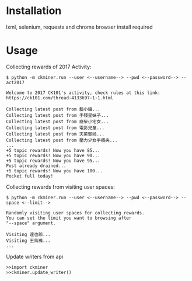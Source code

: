 # Installation

lxml, selenium, requests and chrome browser install required

# Usage

Collecting rewards of 2017 Activity:

    $ python -m ckminer.run --user <--username--> --pwd <--password--> --act2017

    Welcome to 2017 CK101's activity, check rules at this link:
    https://ck101.com/thread-4133697-1-1.html

    Collecting latest post from 鬍小編...
    Collecting latest post from 手殘星妹子...
    Collecting latest post from 廢柴小宅女...
    Collecting latest post from 電影兒童...
    Collecting latest post from 天菜御姊...
    Collecting latest post from 壓力少女手癢央...
    ...
    +5 topic rewards! Now you have 85...
    +5 topic rewards! Now you have 90...
    +5 topic rewards! Now you have 95...
    Post already drained...
    +5 topic rewards! Now you have 100...
    Pocket full today!

Collecting rewards from visiting user spaces:

    $ python -m ckminer.run --user <--username--> --pwd <--password--> --space <--limit-->

    Randomly visiting user spaces for collecting rewards.
    You can set the limit you want to browsing after
    "--space" argument.

    Visiting 達也郎...
    Visiting 王烏鴉...
    ...

Update writers from api

    >>import ckminer
    >>ckminer.update_writer()









